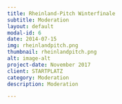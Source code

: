```yaml
---
title: Rheinland-Pitch Winterfinale
subtitle: Moderation
layout: default
modal-id: 6
date: 2014-07-15
img: rheinlandpitch.png
thumbnail: rheinlandpitch.png
alt: image-alt
project-date: November 2017
client: STARTPLATZ
category: Moderation
description: Moderation 

---
```

